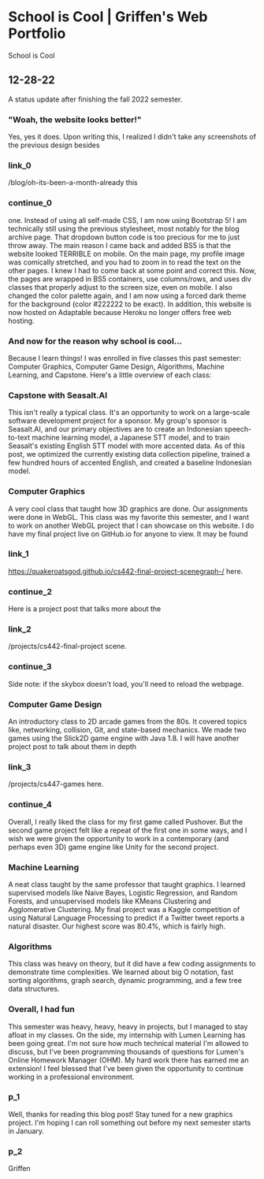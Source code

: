 # School is Cool | Griffen's Web Portfolio
School is Cool
## 12-28-22
A status update after finishing the fall 2022 semester.
### "Woah, the website looks better!"
Yes, yes it does. Upon writing this, I realized I didn't take any screenshots of
the previous design besides 
### link_0
/blog/oh-its-been-a-month-already this
### continue_0
one. Instead of using all self-made CSS, I am now using Bootstrap 5! I am technically
still using the previous stylesheet, most notably for the blog archive page. That dropdown
button code is too precious for me to just throw away. The main reason I came back and added BS5
is that the website looked TERRIBLE on mobile. On the main page, my profile image was comically
stretched, and you had to zoom in to read the text on the other pages. I knew I had to come back at 
some point and correct this. Now, the pages are wrapped in BS5 containers, use columns/rows, and uses div classes that properly
adjust to the screen size, even on mobile. I also changed the color palette again, and I am now using
a forced dark theme for the background (color #222222 to be exact). In addition, this website is now
hosted on Adaptable because Heroku no longer offers free web hosting.
### And now for the reason why school is cool...
Because I learn things! I was enrolled in five classes this past semester: Computer Graphics, 
Computer Game Design, Algorithms, Machine Learning, and Capstone. Here's a little overview of each
class:
### Capstone with Seasalt.AI
This isn't really a typical class. It's an opportunity to work on a large-scale software development project for a sponsor. My group's sponsor is Seasalt.AI, and our primary objectives are to create an
Indonesian speech-to-text machine learning model, a Japanese STT model, and to train Seasalt's
existing English STT model with more accented data. As of this post, we optimized the currently
existing data collection pipeline, trained a few hundred hours of accented English, and created a
baseline Indonesian model.
### Computer Graphics
A very cool class that taught how 3D graphics are done. Our assignments were done in WebGL. This 
class was my favorite this semester, and I want to work on another WebGL project that I can showcase
on this website. I do have my final project live on GitHub.io for anyone to view. It may be found
### link_1
https://quakeroatsgod.github.io/cs442-final-project-scenegraph-/ here.
### continue_2
Here is a project post that talks more about the 
### link_2
/projects/cs442-final-project scene.
### continue_3
Side note: if the skybox doesn't load, you'll need to reload the webpage. 
### Computer Game Design
An introductory class to 2D arcade games from the 80s. It covered topics like, networking, collision, 
Git, and state-based mechanics. We made two games using the Slick2D game engine with Java 1.8.
I will have another project post to talk about them in depth 
### link_3
/projects/cs447-games here.
### continue_4
Overall, I really liked the class for my first game called Pushover. But the second game project felt
like a repeat of the first one in some ways, and I wish we were given the opportunity to work in a
contemporary (and perhaps even 3D) game engine like Unity for the second project.
### Machine Learning
A neat class taught by the same professor that taught graphics. I learned supervised models like 
Naive Bayes, Logistic Regression, and Random Forests, and unsupervised models like KMeans Clustering
and Agglomerative Clustering. My final project was a Kaggle competition of using Natural Language
Processing to predict if a Twitter tweet reports a natural disaster. Our highest score was 80.4%,
which is fairly high.
### Algorithms
This class was heavy on theory, but it did have a few coding assignments to demonstrate time 
complexities. We learned about big O notation, fast sorting algorithms, graph search, dynamic 
programming, and a few tree data structures.
### Overall, I had fun
This semester was heavy, heavy, heavy in projects, but I managed to stay afloat in my classes. On 
the side, my internship with Lumen Learning has been going great. I'm not sure how much technical
material I'm allowed to discuss, but I've been programming thousands of questions for Lumen's Online Homework Manager (OHM). My hard work there has earned me an extension! I feel blessed that I've been
given the opportunity to continue working in a professional environment. 
### p_1
Well, thanks for reading this blog post! Stay tuned for a new graphics project. I'm hoping I can roll
something out before my next semester starts in January.
### p_2
Griffen
